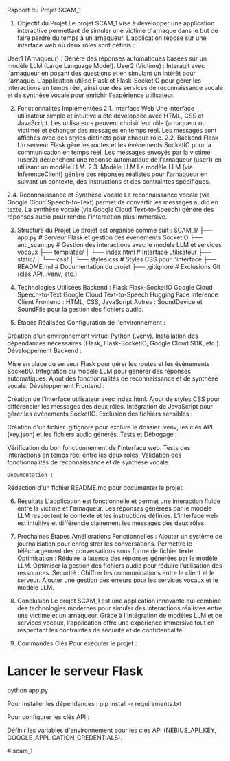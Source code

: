 Rapport du Projet SCAM_1 


1. Objectif du Projet
Le projet SCAM_1 vise à développer une application interactive permettant de simuler une victime d'arnaque dans le but de faire perdre du temps à un arnaqueur. L'application repose sur une interface web où deux rôles sont définis :

User1 (Arnaqueur) : Génère des réponses automatiques basées sur un modèle LLM (Large Language Model).
User2 (Victime) : Interagit avec l'arnaqueur en posant des questions et en simulant un intérêt pour l'arnaque.
L'application utilise Flask et Flask-SocketIO pour gérer les interactions en temps réel, ainsi que des services de reconnaissance vocale et de synthèse vocale pour enrichir l'expérience utilisateur.


2. Fonctionnalités Implémentées
2.1. Interface Web
Une interface utilisateur simple et intuitive a été développée avec HTML, CSS et JavaScript.
Les utilisateurs peuvent choisir leur rôle (arnaqueur ou victime) et échanger des messages en temps réel.
Les messages sont affichés avec des styles distincts pour chaque rôle.
2.2. Backend Flask
Un serveur Flask gère les routes et les événements SocketIO pour la communication en temps réel.
Les messages envoyés par la victime (user2) déclenchent une réponse automatique de l'arnaqueur (user1) en utilisant un modèle LLM.
2.3. Modèle LLM
Le modèle LLM (via InferenceClient) génère des réponses réalistes pour l'arnaqueur en suivant un contexte, des instructions et des contraintes spécifiques.


2.4. Reconnaissance et Synthèse Vocale
La reconnaissance vocale (via Google Cloud Speech-to-Text) permet de convertir les messages audio en texte.
La synthèse vocale (via Google Cloud Text-to-Speech) génère des réponses audio pour rendre l'interaction plus immersive.


3. Structure du Projet
Le projet est organisé comme suit :
SCAM_1/
├── app.py                  # Serveur Flask et gestion des événements SocketIO
├── anti_scam.py            # Gestion des interactions avec le modèle LLM et services vocaux
├── templates/
│   └── index.html          # Interface utilisateur
├── static/
│   └── css/
│       └── styles.css      # Styles CSS pour l'interface
├── README.md               # Documentation du projet
├── .gitignore              # Exclusions Git (clés API, .venv, etc.)


4. Technologies Utilisées
Backend :
Flask
Flask-SocketIO
Google Cloud Speech-to-Text
Google Cloud Text-to-Speech
Hugging Face Inference Client
Frontend :
HTML, CSS, JavaScript
Autres :
SoundDevice et SoundFile pour la gestion des fichiers audio.


5. Étapes Réalisées
Configuration de l'environnement :

Création d'un environnement virtuel Python (.venv).
Installation des dépendances nécessaires (Flask, Flask-SocketIO, Google Cloud SDK, etc.).
Développement Backend :

Mise en place du serveur Flask pour gérer les routes et les événements SocketIO.
Intégration du modèle LLM pour générer des réponses automatiques.
Ajout des fonctionnalités de reconnaissance et de synthèse vocale.
Développement Frontend :

Création de l'interface utilisateur avec index.html.
Ajout de styles CSS pour différencier les messages des deux rôles.
Intégration de JavaScript pour gérer les événements SocketIO.
Exclusion des fichiers sensibles :

Création d'un fichier .gitignore pour exclure le dossier .venv, les clés API (key.json) et les fichiers audio générés.
Tests et Débogage :

Vérification du bon fonctionnement de l'interface web.
Tests des interactions en temps réel entre les deux rôles.
Validation des fonctionnalités de reconnaissance et de synthèse vocale.

    Documentation :
Rédaction d'un fichier README.md pour documenter le projet.

6. Résultats
L'application est fonctionnelle et permet une interaction fluide entre la victime et l'arnaqueur.
Les réponses générées par le modèle LLM respectent le contexte et les instructions définies.
L'interface web est intuitive et différencie clairement les messages des deux rôles.
7. Prochaines Étapes
Améliorations Fonctionnelles :
Ajouter un système de journalisation pour enregistrer les conversations.
Permettre le téléchargement des conversations sous forme de fichier texte.
Optimisation :
Réduire la latence des réponses générées par le modèle LLM.
Optimiser la gestion des fichiers audio pour réduire l'utilisation des ressources.
Sécurité :
Chiffrer les communications entre le client et le serveur.
Ajouter une gestion des erreurs pour les services vocaux et le modèle LLM.


8. Conclusion
Le projet SCAM_1 est une application innovante qui combine des technologies modernes pour simuler des interactions réalistes entre une victime et un arnaqueur. Grâce à l'intégration de modèles LLM et de services vocaux, l'application offre une expérience immersive tout en respectant les contraintes de sécurité et de confidentialité.

9. Commandes Clés
Pour exécuter le projet :
# Lancer le serveur Flask
python app.py

Pour installer les dépendances :
pip install -r requirements.txt

Pour configurer les clés API :

Définir les variables d'environnement pour les clés API (NEBIUS_API_KEY, GOOGLE_APPLICATION_CREDENTIALS).

#   s c a m _ 1 
 
 